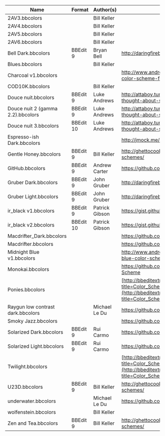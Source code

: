 | Name								| Format	| Author(s)			| Location of Origin																										|
|-----------------------------------|-----------|-------------------|---------------------------------------------------------------------------------------------------------------------------|
| 2AV3.bbcolors 					|			| Bill Keller		|																															|
| 2AV4.bbcolors 					|			| Bill Keller		|																															|
| 2AV5.bbcolors 					|			| Bill Keller		|																															|
| 2AV6.bbcolors 					|			| Bill Keller		|																															|
| Bell Dark.bbcolors 				| BBEdit 9	| Bryan Bell		| http://daringfireball.net/projects/bbcolors/schemes/																		|
| Blues.bbcolors					|			| Bill Keller		|																															|
| Charcoal v1.bbcolors				|			|					| http://www.andrewhazelden.com/blog/2012/09/charcoal-color-scheme-for-textwrangler-and-bbedit/								|
| COD10K.bbcolors					|			| Bill Keller		|																															|
| Douce nuit.bbcolors 				| BBEdit 9	| Luke Andrews		| http://attaboy.tumblr.com/post/75614496/i-never-thought-about-sharing-my-colours-for										|
| Douce nuit 2 (gamma 2.2).bbcolors	| BBEdit 9	| Luke Andrews		| http://attaboy.tumblr.com/post/75614496/i-never-thought-about-sharing-my-colours-for										|
| Douce nuit 3.bbcolors 			| BBEdit 10	| Luke Andrews		| http://attaboy.tumblr.com/post/75614496/i-never-thought-about-sharing-my-colours-for										|
| Espresso-ish Dark.bbcolors 		|			|					| http://jmock.me/espresso-ish/bbedit/																						|
| Gentle Honey.bbcolors 			| BBEdit 9	| Bill Keller		| http://ghettocooler.net/2011/07/29/bbedit10-color-schemes/																|
| GitHub.bbcolors					| BBEdit 9	| Andrew Carter		| https://github.com/ascarter/bbedit-github-theme																			|
| Gruber Dark.bbcolors 				| BBEdit 9	| John Gruber		| http://daringfireball.net/projects/bbcolors/schemes/																		|
| Gruber Light.bbcolors 			| BBEdit 9	| John Gruber		| http://daringfireball.net/projects/bbcolors/schemes/																		|
| ir\_black v1.bbcolors				| BBEdit 9	| Patrick Gibson	| https://gist.github.com/pgib/959651																						|
| ir\_black v2.bbcolors				| BBEdit 10	| Patrick Gibson	| https://gist.github.com/pgib/959651																						|
| Macdrifter\_Dark.bbcolors			|			|					| https://github.com/macdrifter/BBEdit-Settings																				|
| Macdrifter.bbcolors				|			|					| https://github.com/macdrifter/BBEdit-Settings																				|
| Midnight Blue v1.bbcolors			|			|					| http://www.andrewhazelden.com/blog/2012/06/midnight-blue-color-scheme-for-textwrangler-and-bbedit/						|
| Monokai.bbcolors					|			|					| https://github.com/thiagoalessio/Monokai-BBEdit-Color-Scheme																|
| Ponies.bbcolors					|			|					| [http://bbeditextras.org/wiki/index.php?title=Color_Schemes](http://bbeditextras.org/wiki/index.php?title=Color_Schemes)	|
| Raygun low contrast dark.bbcolors	|			| Michael Le Du		| https://github.com/mledu																									|
| Smoky Jazz.bbcolors 				|			|					| https://github.com/ondrae/IDE-Color-Schemes																				|
| Solarized Dark.bbcolors			| BBEdit 9	| Rui Carmo			| https://github.com/rcarmo/textwrangler-bbedit-solarized																	|
| Solarized Light.bbcolors 			| BBEdit 9	| Rui Carmo			| https://github.com/rcarmo/textwrangler-bbedit-solarized																	|
| Twilight.bbcolors 				|			|					| [http://bbeditextras.org/wiki/index.php?title=Color_Schemes](http://bbeditextras.org/wiki/index.php?title=Color_Schemes)	|
| U23D.bbcolors 					| BBEdit 9	| Bill Keller		| http://ghettocooler.net/2011/07/29/bbedit10-color-schemes/																|
| underwater.bbcolors				|			| Michael Le Du		| https://github.com/mledu																									|
| wolfenstein.bbcolors 				|			| Bill Keller		|																															|
| Zen and Tea.bbcolors 				| BBEdit 9	| Bill Keller		| http://ghettocooler.net/2011/07/29/bbedit10-color-schemes/																|
